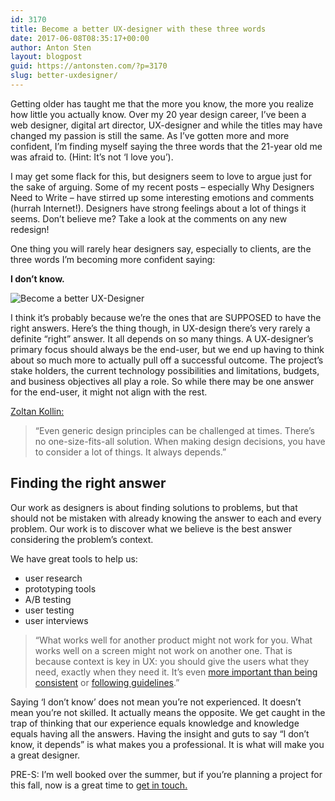 ```yaml
---
id: 3170
title: Become a better UX-designer with these three words
date: 2017-06-08T08:35:17+00:00
author: Anton Sten
layout: blogpost
guid: https://antonsten.com/?p=3170
slug: better-uxdesigner/
---
```

<span class="preamble">Getting older has taught me that the more you know, the more you </span>realize <span class="preamble">how little you actually know. Over my </span>20 year <span class="preamble">design career, I’ve been a web designer, digital art director, UX-designer and while the titles may have changed my passion is still the same. As I’ve gotten more and more confident, I’m finding myself saying the three words that the 21-year old me was afraid to. (Hint: It’s not ‘I love you’).</span>

I may get some flack for this, but designers seem to love to argue just for the sake of arguing. Some of my recent posts &#8211; especially Why Designers Need to Write &#8211; have stirred up some interesting emotions and comments (hurrah Internet!). Designers have strong feelings about a lot of things it seems. Don’t believe me? Take a look at the comments on any new redesign!

One thing you will rarely hear designers say, especially to clients, are the three words I’m becoming more confident saying:

**I don’t know.**

![Become a better UX-Designer](../images/ios-10-shrug-emoji.0.png-1024x683.jpeg)

I think it’s probably because we’re the ones that are SUPPOSED to have the right answers. Here’s the thing though, in UX-design there’s very rarely a definite “right” answer. It all depends on so many things. A UX-designer’s primary focus should always be the end-user, but we end up having to think about so much more to actually pull off a successful outcome. The project’s stake holders, the current technology possibilities and limitations, budgets, and business objectives all play a role. So while there may be one answer for the end-user, it might not align with the rest.

<a href="https://medium.com/@kollinz/the-most-underrated-sentence-in-ux-design-d12346c5146b" target="_blank" rel="noopener noreferrer">Zoltan Kollin:</a>

> “Even generic design principles can be challenged at times. There’s no one-size-fits-all solution. When making design decisions, you have to consider a lot of things. It always depends.”

## Finding the right answer

Our work as designers is about finding solutions to problems, but that should not be mistaken with already knowing the answer to each and every problem. Our work is to discover what we believe is the best answer considering the problem’s context.

We have great tools to help us:

  * user research
  * prototyping tools
  * A/B testing
  * user testing
  * user interviews

> “What works well for another product might not work for you. What works well on a screen might not work on another one. That is because context is key in UX: you should give the users what they need, exactly when they need it. It’s even <a href="https://gettingreal.37signals.com/ch09_Context_Over_Consistency.php" target="_blank" rel="noopener noreferrer">more important than being consistent</a> or <a href="https://medium.com/@kollinz/misused-mobile-ux-patterns-84d2b6930570#990a" target="_blank" rel="noopener noreferrer">following guidelines</a>.”

Saying ‘I don’t know’ does not mean you’re not experienced. It doesn’t mean you’re not skilled. It actually means the opposite. We get caught in the trap of thinking that our experience equals knowledge and knowledge equals having all the answers. Having the insight and guts to say “I don’t know, it depends” is what makes you a professional. It is what will make you a great designer.

PRE-S: I’m well booked over the summer, but if you’re planning a project for this fall, now is a great time to [get in touch.](https://antonsten.com/contact/)
